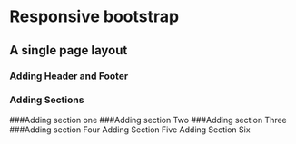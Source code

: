 # Responsive bootstrap
## A single page layout
### Adding Header and Footer
### Adding Sections
###Adding section one
###Adding section Two
###Adding section Three
###Adding section Four
Adding Section Five
Adding Section Six